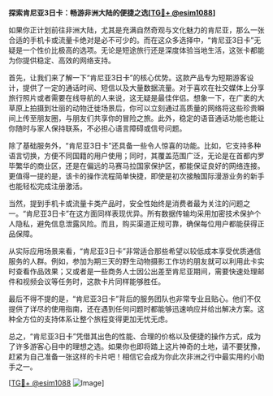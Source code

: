 **探索肯尼亚3日卡：畅游非洲大陆的便捷之选[[TG💪+ @esim1088](https://t.me/s/esim1088)]**

如果你正计划前往非洲大陆，尤其是充满自然奇观与文化魅力的肯尼亚，那么一张合适的手机卡或流量卡绝对是必不可少的。而在这众多选择中，“肯尼亚3日卡”无疑是一个性价比极高的选项。无论是短途旅行还是深度体验当地生活，这张卡都能为你提供稳定、高效的网络支持。

首先，让我们来了解一下“肯尼亚3日卡”的核心优势。这款产品专为短期游客设计，提供了一定的通话时间、短信以及大量数据流量。对于喜欢在社交媒体上分享旅行照片或者需要在线导航的人来说，这无疑是最佳伴侣。想象一下，在广袤的大草原上拍摄到壮丽的动物迁徙场景后，你可以立刻通过高质量的网络将这些珍贵瞬间上传至朋友圈，与朋友们共享你的冒险之旅。此外，稳定的语音通话功能也能让你随时与家人保持联系，不必担心语言障碍或信号问题。

除了基础服务外，“肯尼亚3日卡”还具备一些令人惊喜的功能。比如，它支持多种语言切换，方便不同国籍的用户使用；同时，其覆盖范围广泛，无论是在首都内罗毕繁华的商业区，还是在偏远的马赛马拉国家保护区，都能保证良好的网络连接。更值得一提的是，该卡的操作流程简单快捷，即使是初次接触国际漫游业务的新手也能轻松完成注册激活。

当然，提到手机卡或流量卡类产品时，安全性始终是消费者最为关注的问题之一。“肯尼亚3日卡”在这方面同样表现优异。所有数据传输均采用加密技术保护个人隐私，避免信息泄露风险。而且，购买渠道正规可靠，确保每位用户都能获得正品保障。

从实际应用场景来看，“肯尼亚3日卡”非常适合那些希望以较低成本享受优质通信服务的人群。例如，参加为期三天的野生动物摄影工作坊的朋友就可以利用此卡实时查看作品效果；又或者是一些商务人士因公出差至肯尼亚期间，需要快速处理邮件和视频会议等任务时，这款卡片同样能够胜任。

最后不得不提的是，“肯尼亚3日卡”背后的服务团队也非常专业且贴心。他们不仅提供了详尽的使用指南，还在遇到任何问题时都能够迅速响应并给出解决方案。这种全方位的支持体系让整个旅程变得更加无忧无虑。

总之，“肯尼亚3日卡”凭借其出色的性能、合理的价格以及便捷的操作方式，成为了许多游客心目中的理想之选。如果你也即将踏上这片神奇的土地，请不要犹豫，赶紧为自己准备一张这样的卡片吧！相信它会成为你此次非洲之行中最实用的小助手之一。

[[TG💪+ @esim1088](https://t.me/s/esim1088) ![Image](https://i.postimg.cc/4NQfJmqS/Snipaste-2025-05-13-00-14-12.png)]